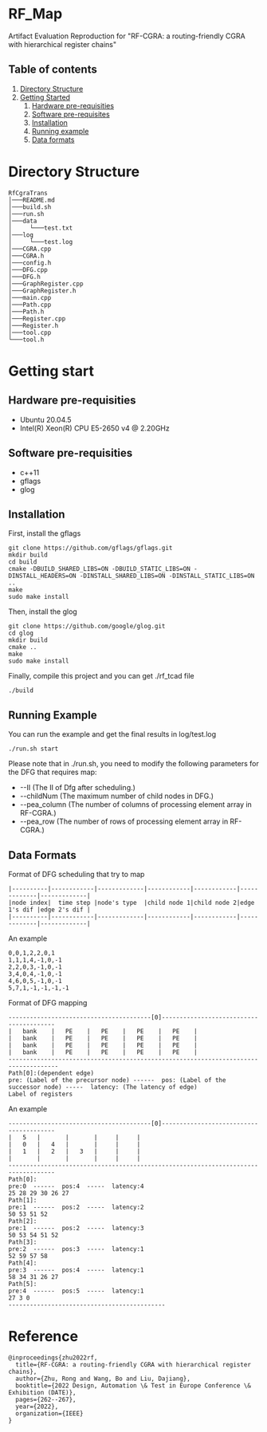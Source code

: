# RF_Map
Artifact Evaluation Reproduction for "RF-CGRA: a routing-friendly CGRA with hierarchical register chains" 

## Table of contents
1. [Directory Structure](#directory-structure)
2. [Getting Started](#getting-started)
    1. [Hardware pre-requisities](#hardware-pre-requisities)
    2. [Software pre-requisites](#software-pre-requisites)
    3. [Installation](#installation)
    4. [Running example](#running-example)
    5. [Data formats](#data-formats)
# Directory Structure
```
RfCgraTrans
│───README.md
│───build.sh
│───run.sh
│───data
│     └───test.txt
│───log
│     └───test.log
│───CGRA.cpp
│───CGRA.h
│───config.h
│───DFG.cpp
│───DFG.h
│───GraphRegister.cpp
│───GraphRegister.h
│───main.cpp
│───Path.cpp
│───Path.h
│───Register.cpp
│───Register.h
│───tool.cpp
└───tool.h
```

# Getting start
## Hardware pre-requisities
* Ubuntu 20.04.5
* Intel(R) Xeon(R) CPU E5-2650 v4 @ 2.20GHz
## Software pre-requisities
* c++11
* gflags
* glog

## Installation
First, install the gflags
```
git clone https://github.com/gflags/gflags.git
mkdir build
cd build
cmake -DBUILD_SHARED_LIBS=ON -DBUILD_STATIC_LIBS=ON -DINSTALL_HEADERS=ON -DINSTALL_SHARED_LIBS=ON -DINSTALL_STATIC_LIBS=ON ..
make
sudo make install
```
Then, install the glog
```
git clone https://github.com/google/glog.git
cd glog
mkdir build
cmake ..
make
sudo make install
```
Finally, compile this project and you can get ./rf_tcad file
```
./build
```
## Running Example
You can run the example and get the final results in log/test.log
```
./run.sh start
```
Please note that in ./run.sh, you need to modify the following parameters for the DFG that requires map:
* --II (The II of Dfg after scheduling.)
* --childNum (The maximum number of child nodes in DFG.)
* --pea_column (The number of columns of processing element array in RF-CGRA.)
* --pea_row (The number of rows of processing element array in RF-CGRA.)

## Data Formats

Format of DFG scheduling that try to map
```
|----------|------------|-------------|------------|------------|-------------|-------------|
|node index|  time step |node's type  |child node 1|child node 2|edge 1's dif |edge 2's dif |
|----------|------------|-------------|------------|------------|-------------|-------------|
```
An example
```
0,0,1,2,2,0,1
1,1,1,4,-1,0,-1
2,2,0,3,-1,0,-1
3,4,0,4,-1,0,-1
4,6,0,5,-1,0,-1
5,7,1,-1,-1,-1,-1
```
Format of DFG mapping
```
----------------------------------------[0]----------------------------------------
|   bank    |   PE    |   PE    |   PE    |   PE    |  
|   bank    |   PE    |   PE    |   PE    |   PE    |  
|   bank    |   PE    |   PE    |   PE    |   PE    |  
|   bank    |   PE    |   PE    |   PE    |   PE    |  
------------------------------------------------------------------------------------
Path[0]:(dependent edge)
pre: (Label of the precursor node) ------  pos: (Label of the successor node) -----  latency: (The latency of edge)
Label of registers
```
An example
```
----------------------------------------[0]----------------------------------------
|   5   |       |       |     |     |  
|   0   |   4   |       |     |     |  
|   1   |   2   |   3   |     |     |  
|       |       |       |     |     |  
-----------------------------------------------------------------------------------
Path[0]:
pre:0  ------  pos:4  -----  latency:4
25 28 29 30 26 27 
Path[1]:
pre:1  ------  pos:2  -----  latency:2
50 53 51 52 
Path[2]:
pre:1  ------  pos:2  -----  latency:3
50 53 54 51 52 
Path[3]:
pre:2  ------  pos:3  -----  latency:1
52 59 57 58 
Path[4]:
pre:3  ------  pos:4  -----  latency:1
58 34 31 26 27 
Path[5]:
pre:4  ------  pos:5  -----  latency:1
27 3 0 
--------------------------------------------
```

# Reference
```
@inproceedings{zhu2022rf,
  title={RF-CGRA: a routing-friendly CGRA with hierarchical register chains},
  author={Zhu, Rong and Wang, Bo and Liu, Dajiang},
  booktitle={2022 Design, Automation \& Test in Europe Conference \& Exhibition (DATE)},
  pages={262--267},
  year={2022},
  organization={IEEE}
}
```


